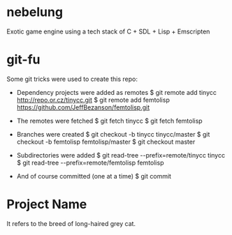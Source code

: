 # nebelung
Exotic game engine using a tech stack of C + SDL + Lisp + Emscripten

# git-fu
Some git tricks were used to create this repo:

- Dependency projects were added as remotes
$ git remote add tinycc http://repo.or.cz/tinycc.git
$ git remote add femtolisp https://github.com/JeffBezanson/femtolisp.git

- The remotes were fetched
$ git fetch tinycc
$ git fetch femtolisp

- Branches were created
$ git checkout -b tinycc tinycc/master
$ git checkout -b femtolisp femtolisp/master
$ git checkout master

- Subdirectories were added
$ git read-tree --prefix=remote/tinycc tinycc
$ git read-tree --prefix=remote/femtolisp femtolisp

- And of course committed (one at a time)
$ git commit

# Project Name
It refers to the breed of long-haired grey cat.
